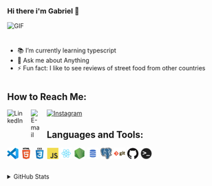 ### Hi there  i'm Gabriel 👋
<img  alt="GIF" src="https://c.tenor.com/YnizaZv-1TMAAAAC/patrick-star-dumb.gif" width="500" />

#  

- 📚 I’m currently learning typescript
- 💬 Ask me about Anything
- ⚡ Fun fact: I like to see reviews of street food from other countries
# 
## How to Reach Me: 
[<img align="left" style="margin-right:15px" alt="LinkedIn" width="40px" src="https://nakedsecurity.sophos.com/wp-content/uploads/sites/2/2017/12/linkedin.png?w=780&h=408&crop=1" />][linkedin]
[<img align="left" style="margin-right:15px" alt="E-mail" width="22px" src="https://cdn-icons-png.flaticon.com/512/552/552486.png" />][Email]
[<img  alt="Instagram" width="22px" src="https://cdn-icons-png.flaticon.com/512/174/174855.png" />][Instagram]

## Languages and Tools:

<img align="left" style="margin-right:5px" alt="Visual Studio Code" width="26px" src="https://raw.githubusercontent.com/github/explore/80688e429a7d4ef2fca1e82350fe8e3517d3494d/topics/visual-studio-code/visual-studio-code.png" />
<img align="left" style="margin-right:5px" alt="HTML5" width="26px" src="https://raw.githubusercontent.com/github/explore/80688e429a7d4ef2fca1e82350fe8e3517d3494d/topics/html/html.png" />
<img align="left" style="margin-right:5px" alt="CSS3" width="26px" src="https://raw.githubusercontent.com/github/explore/80688e429a7d4ef2fca1e82350fe8e3517d3494d/topics/css/css.png" />
<img align="left" style="margin-right:5px" alt="JavaScript" width="26px" src="https://raw.githubusercontent.com/github/explore/80688e429a7d4ef2fca1e82350fe8e3517d3494d/topics/javascript/javascript.png" />
<img align="left" style="margin-right:5px" alt="React" width="26px" src="https://raw.githubusercontent.com/github/explore/80688e429a7d4ef2fca1e82350fe8e3517d3494d/topics/react/react.png" />
<img align="left" style="margin-right:5px" alt="Node.js" width="26px" src="https://raw.githubusercontent.com/github/explore/80688e429a7d4ef2fca1e82350fe8e3517d3494d/topics/nodejs/nodejs.png" />
<img align="left" style="margin-right:5px" alt="SQL" width="26px" src="https://raw.githubusercontent.com/github/explore/80688e429a7d4ef2fca1e82350fe8e3517d3494d/topics/sql/sql.png" />
<img align="left" style="margin-right:5px" alt="postgreSQL" width="26px" src="https://raw.githubusercontent.com/github/explore/80688e429a7d4ef2fca1e82350fe8e3517d3494d/topics/postgresql/postgresql.png" />
<img align="left" style="margin-right:5px" alt="Git" width="26px" src="https://raw.githubusercontent.com/github/explore/80688e429a7d4ef2fca1e82350fe8e3517d3494d/topics/git/git.png" />
<img align="left" style="margin-right:5px" alt="GitHub" width="26px" src="https://raw.githubusercontent.com/github/explore/78df643247d429f6cc873026c0622819ad797942/topics/github/github.png" />

<img style="margin-right:5px" alt="Terminal" width="26px" src="https://raw.githubusercontent.com/github/explore/80688e429a7d4ef2fca1e82350fe8e3517d3494d/topics/terminal/terminal.png" />

##  
<details>
    <summary>GitHub Stats</summary>
    <img style="margin-right:5px" alt="Gabriel gitHub Stats" src="https://github-readme-stats.vercel.app/api?username=ElderGr" />
    
</details>


[linkedin]: https://www.linkedin.com/in/gabriel-ramos-dos-santos/
[Email]:comercial.gabriel.rs@gmail.com
[Instagram]:https://www.instagram.com/gr_zzr/
